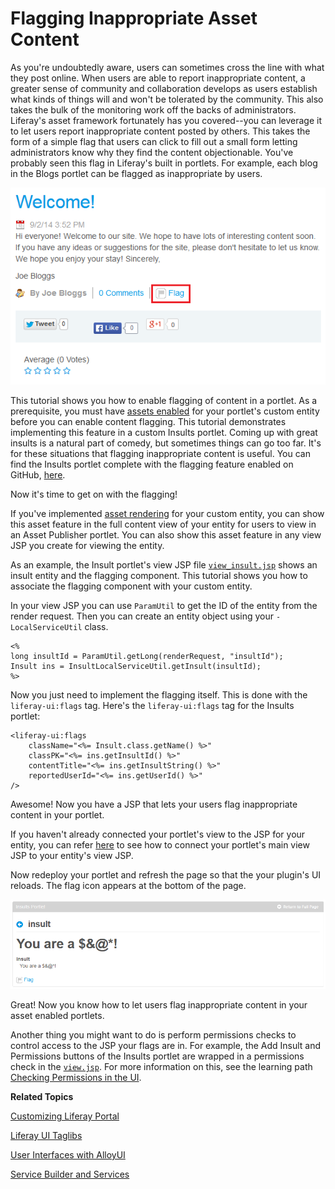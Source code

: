 # Flagging Inappropriate Asset Content [](id=flagging-inappropriate-asset-content)

<!--
Testing Notes:

The starting example portlet for this tutorial is at ...
liferay-docs\develop\tutorials\tutorials-sdk-6.2-ga3\portlets\asset-framework-02-asset-enable-insults-portlet

On completing this tutorial, the example portlet looks like the portlet at ...
liferay-docs\develop\tutorials\tutorials-sdk-6.2-ga3\portlets\asset-framework-03-end-insults-portlet

Make sure to read their README files.
-->

As you're undoubtedly aware, users can sometimes cross the line with what they 
post online. When users are able to report inappropriate content, a greater 
sense of community and collaboration develops as users establish what kinds of 
things will and won't be tolerated by the community. This also takes the bulk of 
the monitoring work off the backs of administrators. Liferay's asset framework 
fortunately has you covered--you can leverage it to let users report 
inappropriate content posted by others. This takes the form of a simple flag 
that users can click to fill out a small form letting administrators know why 
they find the content objectionable. You've probably seen this flag in Liferay's 
built in portlets. For example, each blog in the Blogs portlet can be flagged as 
inappropriate by users.

![Figure 1: Flags for letting users mark objectionable content are enabled in the built in Blogs portlet](../../images/asset-fw-flags-blog.png)

This tutorial shows you how to enable flagging of content in a portlet. As a 
prerequisite, you must have [assets enabled](/develop/tutorials/-/knowledge_base/6-2/adding-updating-and-deleting-assets-for-custom-entities)
for your portlet's custom entity before you can enable content flagging. This
tutorial demonstrates implementing this feature in a custom Insults portlet.
Coming up with great insults is a natural part of comedy, but sometimes things
can go too far. It's for these situations that flagging inappropriate content is
useful. You can find the Insults portlet complete with the flagging feature
enabled on GitHub, [here](https://github.com/liferay/liferay-docs/tree/6.2.x/develop/tutorials/tutorials-sdk-6.2-ga3/portlets/asset-framework-begin-insults-portlet).

Now it's time to get on with the flagging!

If you've implemented [asset rendering](/develop/learning-paths/-/knowledge_base/6-2/implementing-asset-renderers)
for your custom entity, you can show this asset feature in the full content view
of your entity for users to view in an Asset Publisher portlet. You can also
show this asset feature in any view JSP you create for viewing the entity.  

As an example, the Insult portlet's view JSP file [`view_insult.jsp`](https://github.com/liferay/liferay-docs/blob/6.2.x/develop/tutorials/tutorials-sdk-6.2-ga3/portlets/asset-framework-03-end-insults-portlet/docroot/html/insult/view_insult.jsp)
shows an insult entity and the flagging component. This tutorial shows you how
to associate the flagging component with your custom entity.

In your view JSP you can use `ParamUtil` to get the ID of the entity from the
render request. Then you can create an entity object using your
`-LocalServiceUtil` class. 

    <%
    long insultId = ParamUtil.getLong(renderRequest, "insultId");
    Insult ins = InsultLocalServiceUtil.getInsult(insultId);
    %>
    
Now you just need to implement the flagging itself. This is done with the 
`liferay-ui:flags` tag. Here's the `liferay-ui:flags` tag for the Insults 
portlet:

    <liferay-ui:flags
        className="<%= Insult.class.getName() %>"
        classPK="<%= ins.getInsultId() %>"
        contentTitle="<%= ins.getInsultString() %>"
        reportedUserId="<%= ins.getUserId() %>"
    />

Awesome! Now you have a JSP that lets your users flag inappropriate content in 
your portlet. 

If you haven't already connected your portlet's view to the JSP for your entity,
you can refer [here](/develop/tutorials/-/knowledge_base/6-2/relating-assets#creating-a-url-to-your-new-jsp)
to see how to connect your portlet's main view JSP to your entity's view JSP.

Now redeploy your portlet and refresh the page so that the your plugin's UI
reloads. The flag icon appears at the bottom of the page.

![Figure 3: Users can now flag content in your portlet as inappropriate.](../../images/asset-fw-flags.png)

Great! Now you know how to let users flag inappropriate content in your asset 
enabled portlets. 

Another thing you might want to do is perform permissions checks to control 
access to the JSP your flags are in. For example, the Add Insult and Permissions 
buttons of the Insults portlet are wrapped in a permissions check in the 
[`view.jsp`](https://github.com/liferay/liferay-docs/blob/6.2.x/develop/tutorials/tutorials-sdk-6.2-ga3/portlets/asset-framework-03-end-insults-portlet/docroot/html/insult/view.jsp).
For more information on this, see the learning path [Checking Permissions in the UI](/develop/learning-paths/-/knowledge_base/6-2/checking-for-permissions-in-the-ui).

**Related Topics**

[Customizing Liferay Portal](/develop/tutorials/-/knowledge_base/6-2/customizing-liferay-portal)

[Liferay UI Taglibs](/develop/tutorials/-/knowledge_base/6-2/liferay-ui-taglibs)

[User Interfaces with AlloyUI](/develop/tutorials/-/knowledge_base/6-2/alloyui)

[Service Builder and Services](/develop/tutorials/-/knowledge_base/6-2/service-builder)
